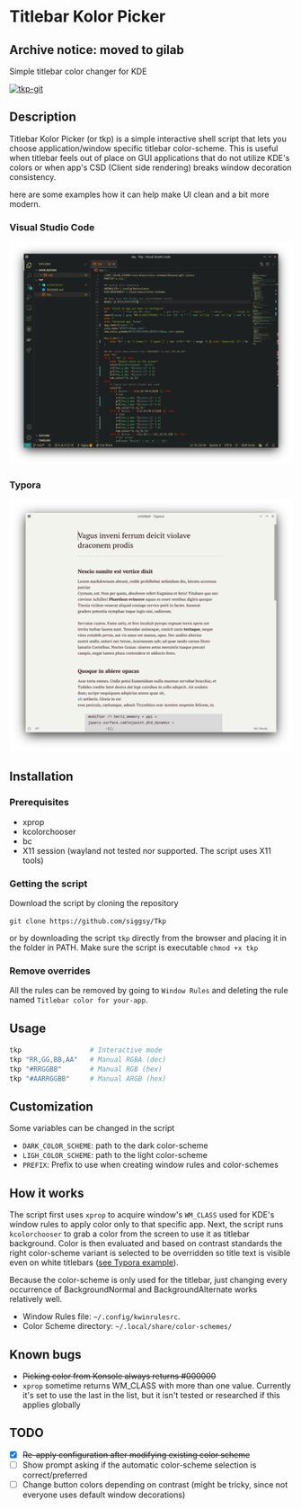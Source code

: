 # Titlebar Kolor Picker

## Archive notice: moved to gilab

Simple titlebar color changer for KDE

[![tkp-git](https://img.shields.io/aur/version/tkp-git?color=1793d1&label=tkp-git&logo=arch-linux&style=for-the-badge)](https://aur.archlinux.org/packages/tkp-git/)

## Description

Titlebar Kolor Picker (or tkp) is a simple interactive shell script that lets you choose application/window specific titlebar color-scheme. This is useful when titlebar feels out of place on GUI applications that do not utilize KDE's colors or when app's CSD (Client side rendering) breaks window decoration consistency.

here are some examples how it can help make UI clean and a bit more modern.

### Visual Studio Code

![image-20210808124344563](screenshots/vscode.png)

### Typora

![image-20210808154411005](screenshots/typora.png)

## Installation

### Prerequisites

- xprop
- kcolorchooser
- bc
- X11 session (wayland not tested nor supported. The script uses X11 tools)

### Getting the script

Download the script by cloning the repository

```git clone https://github.com/siggsy/Tkp```

or by downloading the script `tkp` directly from the browser and placing it in the folder in PATH. Make sure the script is executable `chmod +x tkp`

### Remove overrides

All the rules can be removed by going to `Window Rules` and deleting the rule named  `Titlebar color for your-app`.

## Usage

```bash
tkp                 # Interactive mode
tkp "RR,GG,BB,AA"   # Manual RGBA (dec)
tkp "#RRGGBB"       # Manual RGB (hex)
tkp "#AARRGGBB"     # Manual ARGB (hex)
```

## Customization

Some variables can be changed in the script

- `DARK_COLOR_SCHEME`: path to the dark color-scheme
- `LIGH_COLOR_SCHEME`: path to the light color-scheme
- `PREFIX`: Prefix to use when creating window rules and color-schemes

## How it works

The script first uses `xprop` to acquire window's `WM_CLASS` used for KDE's window rules to apply color only to that specific app. Next, the script runs `kcolorchooser` to grab a color from the screen to use it as titlebar background. Color is then evaluated and based on contrast standards the right color-scheme variant is selected to be overridden so title text is visible even on white titlebars ([see Typora example](#typora)).

Because the color-scheme is only used for the titlebar, just changing every occurrence of BackgroundNormal and BackgroundAlternate works relatively well.

- Window Rules file: `~/.config/kwinrulesrc`.
- Color Scheme directory: `~/.local/share/color-schemes/`

## Known bugs

- ~~Picking color from Konsole always returns #000000~~
- `xprop` sometime returns WM_CLASS with more than one value. Currently it's set to use the last in the list, but it isn't tested or researched if this applies globally

## TODO

- [x] ~~Re-apply configuration after modifying  existing color scheme~~
- [ ] Show prompt asking if the automatic color-scheme selection is correct/preferred
- [ ] Change button colors depending on contrast (might be tricky, since not everyone uses default window decorations)
